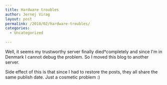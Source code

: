 ```yaml
---
title: Hardware troubles
author: Jernej Virag
layout: post
permalink: /2010/02/hardware-troubles/
categories:
  - Uncategorized
  
---
```

Well, it seems my trustworthy server finally died†completely and since I'm in Denmark I cannot debug the problem. So I moved this blog to another server.

Side effect of this is that since I had to restore the posts, they all share the same publish date. Just a cosmetic problem :)